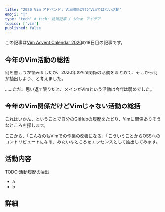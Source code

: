 ```yaml
---
title: "2020 Vim アドベンド: Vim関係だけどVimではない活動"
emoji: "🎅"
type: "tech" # tech: 技術記事 / idea: アイデア
topics: ['vim']
published: false
---
```

この記事は[Vim Advent Calendar 2020](https://qiita.com/advent-calendar/2020/vim)の18日目の記事です。

## 今年のVim活動の総括

何を書こうか悩みましたが、2020年のVim関係の活動をまとめて、そこから何か抽出しよう、と考えました。

……ただ、思い返す限りだと、メインがVimという活動は今年は弱めでした。

## 今年のVim関係だけどVimじゃない活動の総括

これはいかん、ということで自分のGitHubの履歴をたどり、Vimに関係ありそうなところを探します。

ここから、「こんなのもVimでの作業の改善になる」「こういうことからOSSへのコントリビュートになる」みたいなところをエッセンスとして抽出してみます。

## 活動内容

TODO:活動履歴の抽出

- a
- b

## 詳細

